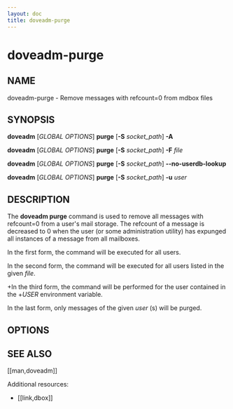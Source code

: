```yaml
---
layout: doc
title: doveadm-purge
---
```


# doveadm-purge

## NAME

doveadm-purge - Remove messages with refcount=0 from mdbox files

## SYNOPSIS

**doveadm** [*GLOBAL OPTIONS*] **purge** [**-S** *socket_path*] **-A**

**doveadm** [*GLOBAL OPTIONS*] **purge** [**-S** *socket_path*] **-F** *file*

**doveadm** [*GLOBAL OPTIONS*] **purge** [**-S** *socket_path*] **\-\-no-userdb-lookup**

**doveadm** [*GLOBAL OPTIONS*] **purge** [**-S** *socket_path*] **-u** *user*

## DESCRIPTION

The **doveadm purge** command is used to remove all messages with
refcount=0 from a user's mail storage. The refcount of a message is
decreased to 0 when the user (or some administration utility) has
expunged all instances of a message from all mailboxes.

In the first form, the command will be executed for all users.

In the second form, the command will be executed for all users listed in
the given *file*.

+In the third form, the command will be performed for the user contained in the
+*USER* environment variable.


In the last form, only messages of the given *user* (s) will be purged.

<!-- @include: include/global-options.inc -->

## OPTIONS

<!-- @include: include/option-A.inc -->

<!-- @include: include/option-F-file.inc -->

<!-- @include: include/option-no-userdb-lookup.inc -->

<!-- @include: include/option-S-socket.inc -->

<!-- @include: include/option-u-user.inc -->


<!-- @include: include/reporting-bugs.inc -->

## SEE ALSO

[[man,doveadm]]

Additional resources:

- [[link,dbox]]
